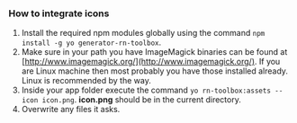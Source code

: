 ### How to integrate icons

1. Install the required npm modules globally using the command `npm install -g yo generator-rn-toolbox`.
2. Make sure in your path you have ImageMagick binaries can be found at [http://www.imagemagick.org/](http://www.imagemagick.org/). If you are Linux machine then most probably you have those installed already. Linux is recommended by the way.
3. Inside your app folder execute the command `yo rn-toolbox:assets --icon icon.png`. **icon.png** should be in the current directory.
4. Overwrite any files it asks.
